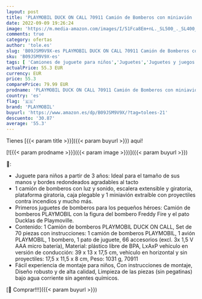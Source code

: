 ```yaml
---
layout: post
title: 'PLAYMOBIL DUCK ON CALL 70911 Camión de Bomberos con miniavión  Con luz y sonido  Juguete para niños a partir de 3 años'
date: 2022-09-09 19:26:24
image: 'https://m.media-amazon.com/images/I/51Fca8Em+nL._SL500_._SL400_.jpg'
comments: true
category: ofertas
author: 'tole.es'
slug: 'B09JSM9V9X-es PLAYMOBIL DUCK ON CALL 70911 Camión de Bomberos con...'
sku: 'B09JSM9V9X-es'
tags: [ 'Camiones de juguete para niños','Juguetes','Juguetes y juegos','Vehículos de juguete para niños','playmobil','🇪🇸', ]
actualPrice: 55.3 EUR
currency: EUR
price: 55.3
comparePrice: 79.99 EUR
prodname: 'PLAYMOBIL DUCK ON CALL 70911 Camión de Bomberos con miniavión  Con luz y sonido  Juguete para niños a partir de 3 años'
country: 'es'
flag: '🇪🇸'
brand: 'PLAYMOBIL'
buyurl: 'https://www.amazon.es/dp/B09JSM9V9X/?tag=tolees-21'
descuento: '30.87'
average: '55.3'
---
```


Tienes [{{< param title >}}]({{< param buyurl >}}) aqui!

[![{{< param prodname >}}]({{< param image >}})]({{< param buyurl >}})

🔎:

- Juguete para niños a partir de 3 años: Ideal para el tamaño de sus manos y bordes redondeados agradables al tacto
- 1 camión de bomberos con luz y sonido, escalera extensible y giratoria, plataforma giratoria, caja plegable y 1 miniavión extraíble con proyectiles contra incendios y mucho más.
- Primeros juguetes de bomberos para los pequeños héroes: Camión de bomberos PLAYMOBIL con la figura del bombero Freddy Fire y el pato Ducklas de Playmoville.
- Contenido: 1 Camión de bomberos PLAYMOBIL DUCK ON CALL, Set de 70 piezas con instrucciones: 1 camión de bomberos PLAYMOBIL, 1 avión PLAYMOBIL, 1 bombero, 1 pato de juguete, 66 accesorios (excl. 3x 1,5 V AAA micro batería), Material: plástico libre de BPA, LxAxP vehículo en versión de conducción: 39 x 13 x 17,5 cm, vehículo en horizontal y sin proyectiles: 17,5 x 11,5 x 8 cm, Peso: 1031 g, 70911
- Fácil experiencia de montaje para niños, Con instrucciones de montaje, Diseño robusto y de alta calidad, Limpieza de las piezas (sin pegatinas) bajo agua corriente sin agentes químicos.

[🛒 Comprar!!!]({{< param buyurl >}})

